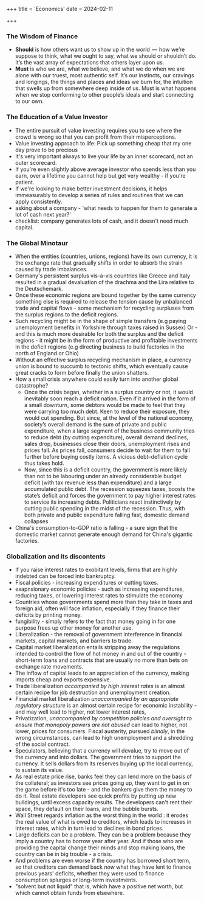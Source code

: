 +++
title = 'Economics'
date = 2024-02-11

+++

### The Wisdom of Finance

- **Should** is how others want us to show up in the world  —  how we’re suppose to think, what we ought to say, what we should or shouldn’t do. It’s the vast array of expectations that others layer upon us.
- **Must** is who we are, what we believe, and what we do when we are alone with our truest, most authentic self. It’s our instincts, our cravings and longings, the things and places and ideas we burn for, the intuition that swells up from somewhere deep inside of us. Must is what happens when we stop conforming to other people’s ideals and start connecting to our own.

### The Education of a Value Investor

- The entire pursuit of value investing requires you to see where the crowd is wrong so that you can profit from their misperceptions.
- Value investing approach to life: Pick up something cheap that my one day prove to be precious
- It's very important always to live your life by an inner scorecard, not an outer scorecard.
- If you're even slightly above average investor who spends less than you earn, over a lifetime you cannot help but get very wealthy - if you're patient.
- If we're looking to make better investment decisions, it helps immeasurably to develop a series of rules and routines that we can apply consistently.
- asking about a company - 'what needs to happen for them to generate a lot of cash next year?'
- checklist: company generates lots of cash, and it doesn't need much capital.

### The Global Minotaur

- When the entities (countries, unions, regions) have its own currency, it is the exchange rate that gradually shifts in order to absorb the strain caused by trade imbalances.
- Germany's persistent surplus vis-a-vis countries like Greece and Italy resulted in a gradual devaluation of the drachma and the Lira relative to the Deutschemark.
- Once these economic regions are bound together by the same currency something else is required to release the tension cause by unbalanced trade and capital flows - some mechanism for recycling surpluses from the surplus regions to the deficit regions.
- Such recycling might be in the shape of simple transfers (e.g paying unemployment benefits in Yorkshire through taxes raised in Sussex) Or - and this is much more desirable for both the surplus and the deficit regions - it might be in the form of productive and profitable investments in the deficit regions (e.g directing business to build factories in the north of England or Ohio)
- Without an effective surplus recycling mechanism in place, a currency union is bound to succumb to tectonic shifts, which eventually cause great cracks to form before finally the union shatters.
- How a small crisis anywhere could easily turn into another global catastrophe?
  - Once the crisis began, whether in a surplus country or not, it would inevitably soon reach a deficit nation. Even if it arrived in the form of a small downturn, some debtors would be made to feel that they were carrying too much debt. Keen to reduce their exposure, they would cut spending. But since, at the level of the national economy, society’s overall demand is the sum of private and public expenditure, when a large segment of the business community tries to reduce debt (by cutting expenditure), overall demand declines, sales drop, businesses close their doors, unemployment rises and prices fall. As prices fall, consumers decide to wait for them to fall further before buying costly items. A vicious debt–deflation cycle thus takes hold.
  - Now, since this is a deficit country, the government is more likely than not to be labouring under an already considerable budget deficit (with tax revenue less than expenditure) and a large accumulated public debt. The recession squeezes taxes, boosts the state’s deficit and forces the government to pay higher interest rates to service its increasing debts. Politicians react instinctively by cutting public spending in the midst of the recession. Thus, with both private and public expenditure falling fast, domestic demand collapses
- China's consumption-to-GDP ratio is falling - a sure sign that the domestic market cannot generate enough demand for China's gigantic factories.

### Globalization and its discontents

- If you raise interest rates to exobitant levels, firms that are highly indebted can be forced into bankruptcy.
- Fiscal policies - increasing expenditures or cutting taxes.
- exapnsionary economic policies - such as increasing expenditures, reducing taxes, or lowering interest rates to stimulate the economy
- Countries whose governments spend more than they take in taxes and foreign aid, often will face inflation, especially if they finance their deficits by printing money.
- fungibility - simply refers to the fact that money going in for one purpose frees up other money for another use.
- Liberalization - the removal of government interference in financial markets, capital markets, and barriers to trade.
- Capital market liberalization entails stripping away the regulations intended to control the flow of hot money in and out of the country - short-term loans and contracts that are usually no more than bets on exchange rate movements.
- The inflow of capital leads to an appreciation of the currency, making imports cheap and exports expensive.
- Trade liberalization _accompanied by high interest rates_ is an almost certain recipe for job destruction and unemployment creation.
- Financial market liberalization _unaccompanied by an appropriate regulatory structure_ is an almost certain recipe for economic instability - and may well lead to higher, not lower interest rates,
- Privatization, _unaccompanied by competition policies and oversight to ensure that monopoly powers are not abused_ can lead to higher, not lower, prices for consumers. Fiscal austerity, pursued _blindly_, in the wrong circumstances, can lead to high unemployment and a shredding of the social contract.
- Speculators, believing that a currency will devalue, try to move out of the currency and into dollars. The government tries to support the currency. It sells dollars from its reserves buying up the local currency, to sustain its value.
- As real estate price rise, banks feel they can lend more on the basis of the collateral; as investors see prices going up, they want to get in on the game before it's too late - and the bankers give them the money to do it. Real estate developers see quick profits by putting up new buildings, until excess capacity results. The developers can't rent their space, they default on their loans, and the bubble bursts.
- Wall Street regards inflation as the worst thing in the world : it erodes the real value of what is owed to creditors, which leads to increases in interest rates, which in turn lead to declines in bond prices.
- Large deficits can be a problem. They can be a problem because they imply a country has to borrow year after year. And if those who are providing the capital change their minds and stop making loans, the country can be in big trouble - a crisis.
- And problems are even worse if the country has borrowed short term, so that creditors can demand back _now_ what they have lent to finance previous years' deficits, whether they were used to finance consumption splurges or long-term investments.
- "solvent but not liquid" that is, which have a positive net worth, but which cannot obtain funds from elsewhere.
